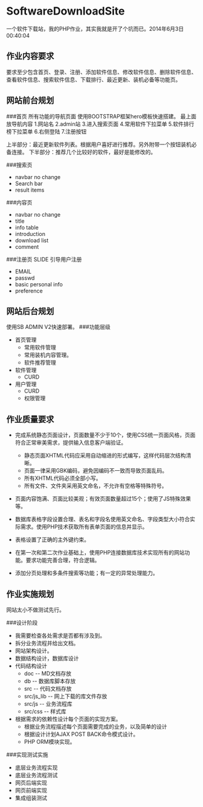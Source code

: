 SoftwareDownloadSite
====================

一个软件下载站，我的PHP作业，其实我就是开了个坑而已。2014年6月3日00:40:04

作业内容要求
------------------
要求至少包含首页、登录、注册、添加软件信息、修改软件信息、删除软件信息、查看软件信息、搜索软件信息、下载排行、最近更新、装机必备等功能页。

网站前台规划
---------------------

###首页
所有功能的导航页面 
使用BOOTSTRAP框架hero模板快速搭建。
最上面放导航内容 1.网站名 2.admin站 3.进入搜索页面 4.常用软件下拉菜单 5.软件排行榜下拉菜单 6.右侧登陆 7.注册按钮

上半部分：最近更新软件列表。根据用户喜好进行推荐。另外附带一个按钮装机必备连接。
下半部分：推荐几个比较好的软件，最好是能修改的。

###搜索页
* navbar no change
* Search bar 
* result items

###内容页
* navbar no change
* title
* info table
* introduction
* download list
* comment

###注册页
SLIDE 引导用户注册
  - EMAIL
  - passwd
  - basic personal info
  - preference

网站后台规划
--------------------------
使用SB ADMIN V2快速部署。
###功能层级
  * 首页管理
    - 常用软件管理
    - 常用装机内容管理。
    - 软件推荐管理
  * 软件管理
    - CURD
  * 用户管理
    - CURD
    - 权限管理

作业质量要求
---------------------
* 完成系统静态页面设计，页面数量不少于10个，使用CSS统一页面风格，页面符合正常审美需求，提供输入信息客户端验证。
  - 静态页面XHTML代码应采用自动缩进的形式编写，这样代码层次结构清晰。
  - 页面一律采用GBK编码，避免因编码不一致而导致页面乱码。
  - 所有XHTML代码必须全部小写。
  - 所有文件、文件夹采用英文命名，不允许有空格等特殊符号。
* 页面内容饱满、页面比较美观；有效页面数量超过15个；使用了JS特殊效果等。

* 数据库表格字段设置合理、表名和字段名使用英文命名、字段类型大小符合实际需求。使用PHP技术获取所有表单页面的信息并显示。
* 表格设置了正确的主外键约束。
* 在第一次和第二次作业基础上，使用PHP连接数据库技术实现所有的网站功能。要求功能完善合理，符合逻辑。
* 添加分页处理和多条件搜索等功能；有一定的异常处理能力。

作业实施规划
--------------------------
网站太小不做测试先行。

###设计阶段
  * 我需要检查各处需求是否都有涉及到。
  * 拆分业务流程并给出文档。
  * 网站架构设计。
  * 数据结构设计，数据库设计
  * 代码结构设计
    - doc -- MD文档存放
    - db -- 数据库脚本存放
    - src -- 代码文档存放
    - src/js_lib -- 网上下载的库文件存放
    - src/js -- 业务流程库
    - src/css -- 样式库
  * 根据需求的依赖性设计每个页面的实现方案。
    - 根据业务流程描述每个页面需要完成的业务，以及简单的设计
    - 根据设计计划AJAX POST BACK命令模式设计。
    - PHP ORM模块实现。

###实现测试实施
  * 底层业务流程实现
  * 底层业务流程测试
  * 网页后端实现
  * 网页前端实现
  * 集成组装测试
  
  
  
  
  
  
  
  
  
  
  
  
  
  
  
  
  
  
  
  
  
  
  
  
  
